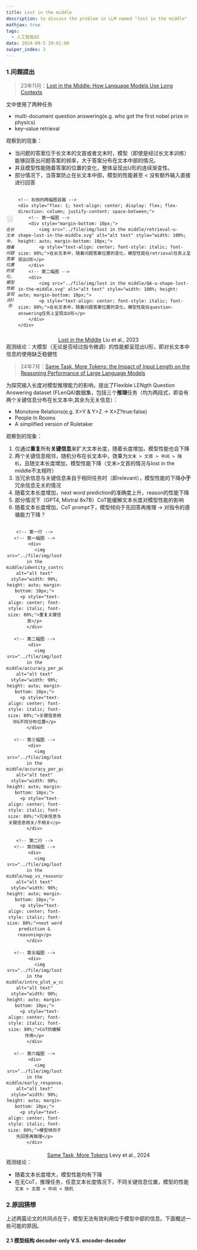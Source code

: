 ```yaml
---
title: Lost in the middle
description: to discuss the problem in LLM named "lost in the middle"
mathjax: true
tags:
  - 人工智能AI
date: 2024-09-5 20:01:00
swiper_index: 3
---
```


<style>
p {
    margin: 0 0 0;
}
</style>


### 1.问题提出

> 23年11月：[Lost in the Middle: How Language Models Use Long Contexts](https://aclanthology.org/2024.tacl-1.9/) 

文中使用了两种任务
- multi-document question answering(e.g. who got the first nobel prize in physics)
- key-value retrieval

观察到的现象：
- 当问题的答案位于长文本的文首或者文末时，模型（即使是经过长文本训练）能够回答出问题答案的频率，大于答案分布在文本中部的情况。
- 并且模型性能随着答案的位置的变化，整体呈现出U形的连续渐变性。
- 部分情况下，当答案防止在长文本中部，模型的性能甚至 < 没有额外输入直接进行回答


<div style="display: flex; align-items: stretch; justify-content: center;">
    <!-- 左侧的图片容器 -->
    <div style="flex: 1; text-align: center; margin-right: 10px; display: flex; flex-direction: column; justify-content: center;">
        <img src="../file/img/lost in the middle/U-shaped-lost-in-the-middle.svg" alt="alt text" style="width: 90%; height: auto; margin-bottom: 10px;">
        <p style="text-align: center; font-style: italic; font-size: 80%">在长文本中，随着问题答案位置的变化，模型性能呈现出U形</p>
    </div>
    
    <!-- 右侧的两幅图容器 -->
    <div style="flex: 1; text-align: center; display: flex; flex-direction: column; justify-content: space-between;">
        <!-- 第一幅图 -->
        <div style="margin-bottom: 10px;">
            <img src="../file/img/lost in the middle/retrieval-u-shape-lost-in-the-middle.svg" alt="alt text" style="width: 100%; height: auto; margin-bottom: 10px;">
            <p style="text-align: center; font-style: italic; font-size: 80%;">在长文本中，随着问题答案位置的变化，模型性能在retrieval任务上呈现出U形</p>
        </div>
        <!-- 第二幅图 -->
        <div>
            <img src="../file/img/lost in the middle/QA-u-shape-lost-in-the-middle.svg" alt="alt text" style="width: 100%; height: auto; margin-bottom: 10px;">
            <p style="text-align: center; font-style: italic; font-size: 80%;">在长文本中，随着问题答案位置的变化，模型性能在question-answering任务上呈现出U形</p>
        </div>
    </div>
</div>

<!-- 引用部分 -->
<div style="text-align: center; margin-top: 10px;">
    <p><a href="https://aclanthology.org/2024.tacl-1.9/">Lost in the Middle</a> Liu et al., 2023</p>
</div>



观测结论：大模型（无论是否经过指令微调）的性能都呈现出U形，即对长文本中信息的使用缺乏稳健性

> 24年7月：[Same Task, More Tokens: the Impact of Input Length on the Reasoning Performance of Large Language Models](https://aclanthology.org/2024.acl-long.818/)

为探究输入长度对模型推理能力的影响，提出了Flexible LENgth Question Answering dataset (FLenQA)数据集，包括三个**推理**任务（均为两段式，即会有两个关键信息分布在长文本中,其余为无关信息）：
- Monotone Relations(e.g. X>Y & Y>Z  ->  X>Z?true:false)
- People In Rooms
- A simplified version of Ruletaker

观察到的现象：
1. 仅通过**重复**所有**关键信息**来扩大文本长度，随着长度增加，模型性能也会下降
2. 两个关键信息相邻，随机分布在长文本中，效果为`文末 > 文首 > 中间 > 随机`，且随文本长度增加，模型性能下降（文末>文首的情况与lost in the middle不太相符）
3. 当冗余信息与关键信息来自于相同任务时（即relevant），模型性能的下降**小于**冗余信息无关的情况
4. 随着文本长度增加，next word prediction的准确度上升，reason的性能下降
5. 部分情况下（GPT4, Mixtral 8x7B）CoT能缓解文本长度对模型性能的影响
6. 随着文本长度增加，CoT prompt下，模型倾向于先回答再推理 -> 对指令的遵循能力下降？

<!-- 图片和注解的网格容器 -->
<div style="display: grid; grid-template-columns: repeat(3, 1fr); gap: 20px; text-align: center;">

    <!-- 第一行 -->
    <!-- 第一幅图 -->
    <div>
        <img src="../file/img/lost in the middle/identity_control.svg" alt="alt text" style="width: 90%; height: auto; margin-bottom: 10px;">
        <p style="text-align: center; font-style: italic; font-size: 80%;">重复关键信息</p>
    </div>

    <!-- 第二幅图 -->
    <div>
        <img src="../file/img/lost in the middle/accuracy_per_positions.svg" alt="alt text" style="width: 90%; height: auto; margin-bottom: 10px;">
        <p style="text-align: center; font-style: italic; font-size: 80%;">关键信息相邻&不同分布位置</p>
    </div>

    <!-- 第三幅图 -->
    <div>
        <img src="../file/img/lost in the middle/accuracy_per_padding.svg" alt="alt text" style="width: 90%; height: auto; margin-bottom: 10px;">
        <p style="text-align: center; font-style: italic; font-size: 80%;">冗余信息与关键信息相关/不相关</p>
    </div>

    <!-- 第二行 -->
    <!-- 第四幅图 -->
    <div>
        <img src="../file/img/lost in the middle/nwp_vs_reasoning_all_models.svg" alt="alt text" style="width: 90%; height: auto; margin-bottom: 10px;">
        <p style="text-align: center; font-style: italic; font-size: 80%;">next word prediction & reasoning</p>
    </div>

    <!-- 第五幅图 -->
    <div>
        <img src="../file/img/lost in the middle/intro_plot_w_cot.svg" alt="alt text" style="width: 90%; height: auto; margin-bottom: 10px;">
        <p style="text-align: center; font-style: italic; font-size: 80%;">CoT的缓解作用</p>
    </div>

    <!-- 第六幅图 -->
    <div>
        <img src="../file/img/lost in the middle/early_response.svg" alt="alt text" style="width: 90%; height: auto; margin-bottom: 10px;">
        <p style="text-align: center; font-style: italic; font-size: 80%;">模型倾向于先回答再推理</p>
    </div>

</div>

<!-- 引用部分 -->
<div style="text-align: center; margin-top: 5px;">
    <p><a href="https://aclanthology.org/2024.tacl-1.9/">Same Task, More Tokens</a> Levy et al., 2024</p>
</div>


观测结论：
- 随着文本长度增大，模型性能均有下降
- 在无CoT，推理任务，任意文本长度情况下，不同关键信息位置，模型的性能`文末 > 文首 > 中间 > 随机`


### 2.原因猜想

上述两篇论文的共同点在于，模型无法有效利用位于模型中部的信息。下面概述一些可能的原因。

#### 2.1 模型结构 decoder-only V.S. encoder-decoder

